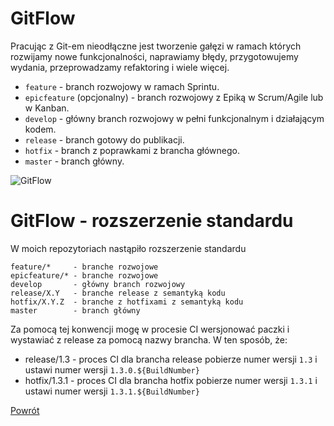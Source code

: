 GitFlow
=========
Pracując z Git-em nieodłączne jest tworzenie gałęzi w ramach których rozwijamy nowe funkcjonalności, naprawiamy błędy, przygotowujemy wydania, przeprowadzamy refaktoring i wiele więcej.

- `feature` - branch rozwojowy w ramach Sprintu.
- `epicfeature` (opcjonalny) - branch rozwojowy z Epiką w Scrum/Agile lub w Kanban.
- `develop` - główny branch rozwojowy w pełni funkcjonalnym i działającym kodem. 
- `release` - branch gotowy do publikacji.
- `hotfix` - branch z poprawkami z brancha głównego.
- `master` - branch główny.

![GitFlow](../../__images/standards/programming_standards/git_flow_org.png)

GitFlow - rozszerzenie standardu
=========

W moich repozytoriach nastąpiło rozszerzenie standardu

```
feature/*     - branche rozwojowe
epicfeature/* - branche rozwojowe
develop       - główny branch rozwojowy
release/X.Y   - branche release z semantyką kodu
hotfix/X.Y.Z  - branche z hotfixami z semantyką kodu
master        - branch główny
```

Za pomocą tej konwencji mogę w procesie CI wersjonować paczki i wystawiać z release za pomocą nazwy brancha.
W ten sposób, że:
- release/1.3 - proces CI dla brancha release pobierze numer wersji `1.3` i ustawi numer wersji `1.3.0.${BuildNumber}`
- hotfix/1.3.1 - proces CI dla brancha hotfix pobierze numer wersji `1.3.1` i ustawi numer wersji `1.3.1.${BuildNumber}`

[Powrót](../../../README.md)